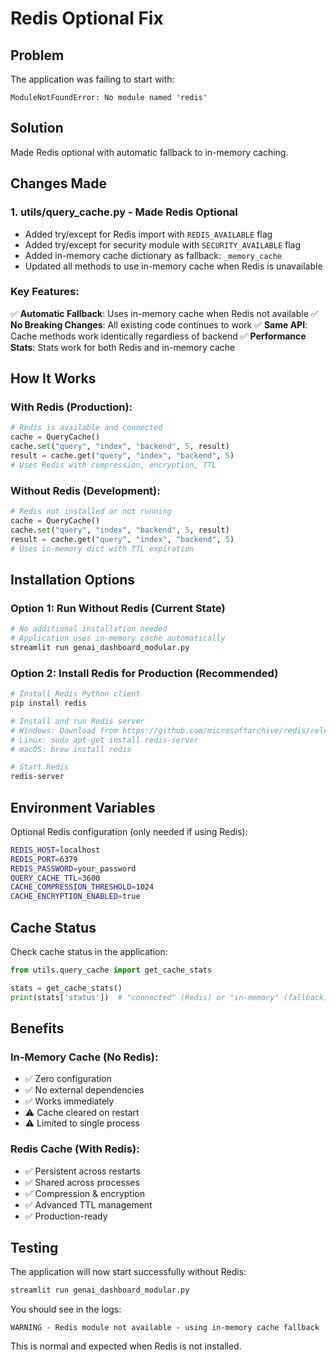 # Redis Optional Fix

## Problem
The application was failing to start with:
```
ModuleNotFoundError: No module named 'redis'
```

## Solution
Made Redis optional with automatic fallback to in-memory caching.

## Changes Made

### 1. **utils/query_cache.py** - Made Redis Optional
- Added try/except for Redis import with `REDIS_AVAILABLE` flag
- Added try/except for security module with `SECURITY_AVAILABLE` flag
- Added in-memory cache dictionary as fallback: `_memory_cache`
- Updated all methods to use in-memory cache when Redis is unavailable

### Key Features:
✅ **Automatic Fallback**: Uses in-memory cache when Redis not available
✅ **No Breaking Changes**: All existing code continues to work
✅ **Same API**: Cache methods work identically regardless of backend
✅ **Performance Stats**: Stats work for both Redis and in-memory cache

## How It Works

### With Redis (Production):
```python
# Redis is available and connected
cache = QueryCache()
cache.set("query", "index", "backend", 5, result)
result = cache.get("query", "index", "backend", 5)
# Uses Redis with compression, encryption, TTL
```

### Without Redis (Development):
```python
# Redis not installed or not running
cache = QueryCache()
cache.set("query", "index", "backend", 5, result)
result = cache.get("query", "index", "backend", 5)
# Uses in-memory dict with TTL expiration
```

## Installation Options

### Option 1: Run Without Redis (Current State)
```bash
# No additional installation needed
# Application uses in-memory cache automatically
streamlit run genai_dashboard_modular.py
```

### Option 2: Install Redis for Production (Recommended)
```bash
# Install Redis Python client
pip install redis

# Install and run Redis server
# Windows: Download from https://github.com/microsoftarchive/redis/releases
# Linux: sudo apt-get install redis-server
# macOS: brew install redis

# Start Redis
redis-server
```

## Environment Variables

Optional Redis configuration (only needed if using Redis):
```bash
REDIS_HOST=localhost
REDIS_PORT=6379
REDIS_PASSWORD=your_password
QUERY_CACHE_TTL=3600
CACHE_COMPRESSION_THRESHOLD=1024
CACHE_ENCRYPTION_ENABLED=true
```

## Cache Status

Check cache status in the application:
```python
from utils.query_cache import get_cache_stats

stats = get_cache_stats()
print(stats['status'])  # "connected" (Redis) or "in-memory" (fallback)
```

## Benefits

### In-Memory Cache (No Redis):
- ✅ Zero configuration
- ✅ No external dependencies
- ✅ Works immediately
- ⚠️ Cache cleared on restart
- ⚠️ Limited to single process

### Redis Cache (With Redis):
- ✅ Persistent across restarts
- ✅ Shared across processes
- ✅ Compression & encryption
- ✅ Advanced TTL management
- ✅ Production-ready

## Testing

The application will now start successfully without Redis:
```bash
streamlit run genai_dashboard_modular.py
```

You should see in the logs:
```
WARNING - Redis module not available - using in-memory cache fallback
```

This is normal and expected when Redis is not installed.
